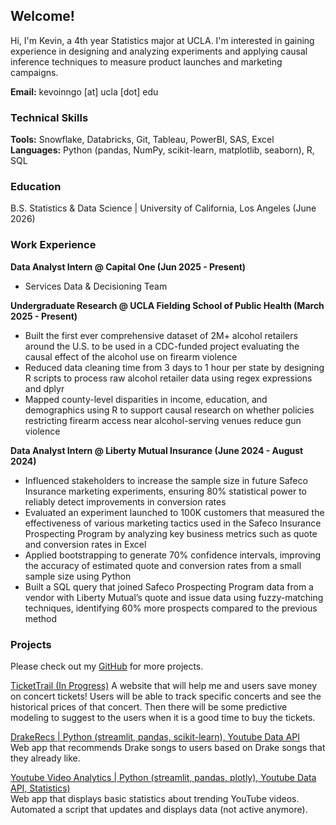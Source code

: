 ## Welcome!
Hi, I'm Kevin, a 4th year Statistics major at UCLA. I'm interested in gaining experience in designing and analyzing experiments and applying causal inference techniques to measure product launches and marketing campaigns. 

**Email:** kevoinngo [at] ucla [dot] edu

### Technical Skills
**Tools:** Snowflake, Databricks, Git, Tableau, PowerBI, SAS, Excel  
**Languages:** Python (pandas, NumPy, scikit-learn, matplotlib, seaborn), R, SQL

### Education 
B.S. Statistics & Data Science | University of California, Los Angeles (June 2026)

### Work Experience  

**Data Analyst Intern @ Capital One (Jun 2025 - Present)**
- Services Data & Decisioning Team

**Undergraduate Research @ UCLA Fielding School of Public Health (March 2025 - Present)**
- Built the first ever comprehensive dataset of 2M+ alcohol retailers around the U.S. to be used in a CDC-funded project evaluating the causal effect of the alcohol use on firearm violence
- Reduced data cleaning time from 3 days to 1 hour per state by designing R scripts to process raw alcohol retailer data using regex expressions and dplyr
- Mapped county-level disparities in income, education, and demographics using R to support causal research on whether policies restricting firearm access near alcohol-serving venues reduce gun violence

**Data Analyst Intern @ Liberty Mutual Insurance (June 2024 - August 2024)**  
- Influenced stakeholders to increase the sample size in future Safeco Insurance marketing experiments, ensuring 80% statistical power to reliably detect improvements in conversion rates
- Evaluated an experiment launched to 100K customers that measured the effectiveness of various marketing tactics used in the Safeco Insurance Prospecting Program by analyzing key business metrics such as quote and conversion rates in Excel
- Applied bootstrapping to generate 70% confidence intervals, improving the accuracy of estimated quote and conversion rates from a small sample size using Python
- Built a SQL query that joined Safeco Prospecting Program data from a vendor with Liberty Mutual’s quote and issue data using fuzzy-matching techniques, identifying 60% more prospects compared to the previous method

### Projects  
Please check out my [GitHub](https://github.com/) for more projects.

[TicketTrail (In Progress)](https://github.com/kevoinno/concert-prices) 
A website that will help me and users save money on concert tickets! Users will be able to track specific concerts and see the historical prices of that concert. Then there will be some predictive modeling to suggest to the users when it is a good time to buy the tickets.

[DrakeRecs | Python (streamlit, pandas, scikit-learn), Youtube Data API](https://github.com/kevoinno/drake-recommendations)  
Web app that recommends Drake songs to users based on Drake songs that they already like.  

[Youtube Video Analytics | Python (streamlit, pandas, plotly), Youtube Data API, Statistics)](https://github.com/kevoinno/youtube-analytics)  
Web app that displays basic statistics about trending YouTube videos. Automated a script that updates and displays data (not active anymore).
